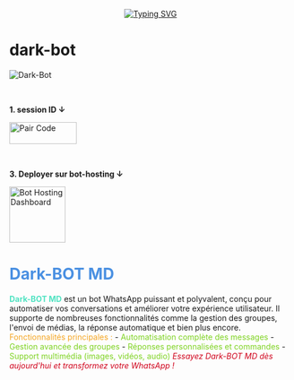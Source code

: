 <p align="center">
  <a href="https://git.io/typing-svg">
    <img src="https://readme-typing-svg.demolab.com?font=Rubik+Dirt&size=65&pause=1000&color=F20C39&background=FF20A500&center=true&vCenter=true&width=1000&height=150&lines=%F0%9F%98%88Dark-BOT; By Dark-Dev" alt="Typing SVG" />
  </a>
</p>


# dark-bot
![Dark-Bot](https://i.imgur.com/S44evmp.png)

<br>

**1. session ID ↓**

<p align="left">
  <a href="https://dark-botid.netlify.app/" target="_blank">
    <img alt="Pair Code" src="https://img.shields.io/badge/-Pair%20Code-darkgreen?style=for-the-badge&logo=Whatsapp&logoColor=white" width="120" height="39"/>
  </a>
</p>
<br>

**3. Deployer sur bot-hosting ↓**

<a href="https://bot-hosting.net/panel/" target="_blank">
  <img src="https://i.imgur.com/KzkDAyj.png" alt="Bot Hosting Dashboard" width="100"/>
</a>



 

# <span style="color:#4A90E2">Dark-BOT MD</span>

<span style="color:#50E3C2; font-weight:bold;">
Dark-BOT MD</span> est un bot WhatsApp puissant et polyvalent,  
conçu pour automatiser vos conversations et améliorer votre expérience utilisateur.  
Il supporte de nombreuses fonctionnalités comme la gestion des groupes,  
l'envoi de médias, la réponse automatique et bien plus encore.

<span style="color:#F5A623;">
Fonctionnalités principales :</span>
- <span style="color:#7ED321;">Automatisation complète des messages</span>  
- <span style="color:#7ED321;">Gestion avancée des groupes</span>  
- <span style="color:#7ED321;">Réponses personnalisées et commandes</span>  
- <span style="color:#7ED321;">Support multimédia (images, vidéos, audio)</span>  

<span style="color:#D0021B; font-style:italic;">
Essayez Dark-BOT MD dès aujourd'hui et transformez votre WhatsApp !</span>


